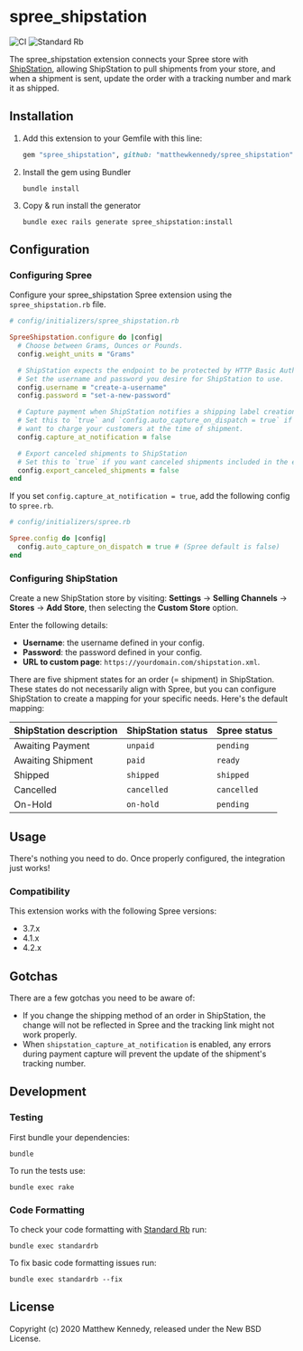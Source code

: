 # spree_shipstation

![CI](https://github.com/MatthewKennedy/spree_shipstation/workflows/CI/badge.svg)
![Standard Rb](https://github.com/MatthewKennedy/spree_shipstation/workflows/Standard%20Rb/badge.svg)

The spree_shipstation extension connects your Spree store with [ShipStation](https://www.shipstation.com), allowing ShipStation to pull shipments from your store, and when a shipment is sent, update the order with a tracking number and mark it as shipped.


## Installation

1. Add this extension to your Gemfile with this line:

    ```ruby
    gem "spree_shipstation", github: "matthewkennedy/spree_shipstation"
    ```

2. Install the gem using Bundler

    ```shell
    bundle install
    ```

3. Copy & run install the generator

    ```shell
    bundle exec rails generate spree_shipstation:install
    ```

## Configuration

### Configuring Spree

Configure your spree_shipstation Spree extension using the `spree_shipstation.rb` file.

```ruby
# config/initializers/spree_shipstation.rb

SpreeShipstation.configure do |config|
  # Choose between Grams, Ounces or Pounds.
  config.weight_units = "Grams"

  # ShipStation expects the endpoint to be protected by HTTP Basic Auth.
  # Set the username and password you desire for ShipStation to use.
  config.username = "create-a-username"
  config.password = "set-a-new-password"

  # Capture payment when ShipStation notifies a shipping label creation.
  # Set this to `true` and `config.auto_capture_on_dispatch = true` if you
  # want to charge your customers at the time of shipment.
  config.capture_at_notification = false

  # Export canceled shipments to ShipStation
  # Set this to `true` if you want canceled shipments included in the endpoint.
  config.export_canceled_shipments = false
end
```

If you set `config.capture_at_notification = true`, add the following config to `spree.rb`.

```ruby
# config/initializers/spree.rb

Spree.config do |config|
  config.auto_capture_on_dispatch = true # (Spree default is false)
end
```

### Configuring ShipStation

Create a new ShipStation store by visiting: **Settings** -> **Selling Channels** -> **Stores** -> **Add Store**, then selecting the **Custom Store** option.

Enter the following details:

- **Username**: the username defined in your config.
- **Password**: the password defined in your config.
- **URL to custom page**: `https://yourdomain.com/shipstation.xml`.

There are five shipment states for an order (= shipment) in ShipStation. These states do not
necessarily align with Spree, but you can configure ShipStation to create a mapping for your
specific needs. Here's the default mapping:

ShipStation description | ShipStation status | Spree status
------------------------|--------------------|---------------
Awaiting Payment        | `unpaid`           | `pending`
Awaiting Shipment       | `paid`             | `ready`
Shipped                 | `shipped`          | `shipped`
Cancelled               | `cancelled`        | `cancelled`
On-Hold                 | `on-hold`          | `pending`

## Usage

There's nothing you need to do. Once properly configured, the integration just works!

### Compatibility

This extension works with the following Spree versions:

- 3.7.x
- 4.1.x
- 4.2.x

## Gotchas

There are a few gotchas you need to be aware of:

- If you change the shipping method of an order in ShipStation, the change will not be reflected in
  Spree and the tracking link might not work properly.
- When `shipstation_capture_at_notification` is enabled, any errors during payment capture will
  prevent the update of the shipment's tracking number.

## Development

### Testing

First bundle your dependencies:

```shell
bundle
```

To run the tests use:

```shell
bundle exec rake
```

### Code Formatting

To check your code formatting with [Standard Rb](https://github.com/testdouble/standard) run:

```shell
bundle exec standardrb
```

To fix basic code formatting issues run:

```shell
bundle exec standardrb --fix
```

## License

Copyright (c) 2020 Matthew Kennedy, released under the New BSD License.
